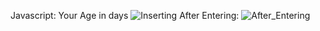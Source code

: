 Javascript:
Your Age in days
![Inserting](/home/shwanvas/Pictures/insert.png)
After Entering:
![After_Entering](/home/shwanvas/Pictures/Screenshot_2020-12-23_17-11-11.png)




